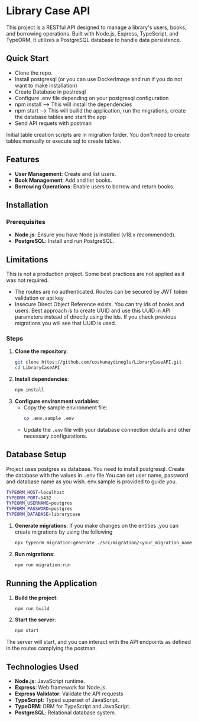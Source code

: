 
# Library Case API

This project is a RESTful API designed to manage a library's users, books, and borrowing operations. Built with Node.js, Express, TypeScript, and TypeORM, it utilizes a PostgreSQL database to handle data persistence.

## Quick Start
- Clone the repo. 
- Install postgresql (or you can use DockerImage and run if you do not want to make installation)
- Create Database in postresql
- Configure .env file depending on your postgresql configuration
- npm install  --> This will install the dependencies
- npm start --> This will builld the application, run the migrations, create the database tables and start the app
- Send API requets with postman

Initial table creation scripts are in migration folder. You don't need to create tables manually or execute sql to create tables.

## Features

- **User Management**: Create and list users.
- **Book Management**: Add and list books.
- **Borrowing Operations**: Enable users to borrow and return books.

## Installation

### Prerequisites

- **Node.js**: Ensure you have Node.js installed (v18.x recommended).
- **PostgreSQL**: Install and run PostgreSQL.

## Limitations
This is not a production project. Some best practices are not applied as it was not required.
- The routes are no authenticated. Routes can be secured by JWT token validation or api key
- Insecure Direct Object Reference exists. You can try ids of books and users. Best approach is to create UUID and use this UUID in API parameters instead of directly using the ids. If you check previous migrations you will see that UUID is used.

### Steps

1. **Clone the repository**:
   ```bash
   git clone https://github.com/coskunaydinoglu/LibraryCaseAPI.git
   cd LibraryCaseAPI
   ```
2. **Install dependencies**:
   ```bash
   npm install
   ```
3. **Configure environment variables**:
   - Copy the sample environment file:
     ```bash
     cp .env.sample .env
     ```
   - Update the `.env` file with your database connection details and other necessary configurations.

## Database Setup
Project uses postgres as database. You need to install postgresql. Create the database with the values in ..env file
You can set user name, password and database name as you wish. env.sample is provided to guide you.
```bash
TYPEORM_HOST=localhost
TYPEORM_PORT=5432
TYPEORM_USERNAME=postgres
TYPEORM_PASSWORD=postgres
TYPEORM_DATABASE=librarycase
```

1. **Generate migrations**:
If you make changes on the entities ,you can create migrations by using the following
   ```bash
   npx typeorm migration:generate ./src/migration/<your_migration_name> -d dist/data-source.js
   ```
2. **Run migrations**:
   ```bash
   npm run migration:run
   ```

## Running the Application

1. **Build the project**:
   ```bash
   npm run build
   ```
2. **Start the server**:
   ```bash
   npm start
   ```

The server will start, and you can interact with the API endpoints as defined in the routes complying the postman.

## Technologies Used

- **Node.js**: JavaScript runtime.
- **Express**: Web framework for Node.js.
- **Express Validator**: Validate the API requests
- **TypeScript**: Typed superset of JavaScript.
- **TypeORM**: ORM for TypeScript and JavaScript.
- **PostgreSQL**: Relational database system.



